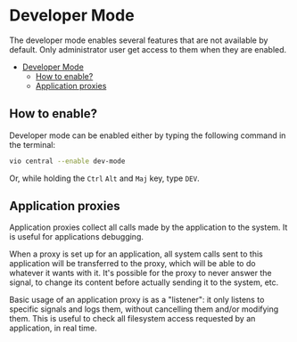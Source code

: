 # Developer Mode
The developer mode enables several features that are not
available by default. Only administrator user get access to
them when they are enabled.

- [Developer Mode](#developer-mode)
  - [How to enable?](#how-to-enable)
  - [Application proxies](#application-proxies)

## How to enable?
Developer mode can be enabled either by typing the following command
in the terminal:
```sh
vio central --enable dev-mode
```
Or, while holding the `Ctrl` `Alt` and `Maj` key, type `DEV`.

## Application proxies
Application proxies collect all calls made by the application to the system.
It is useful for applications debugging.

When a proxy is set up for an application, all system calls sent to this application
will be transferred to the proxy, which will be able to do whatever it wants with it.
It's possible for the proxy to never answer the signal, to change its content before actually sending it to the system, etc.

Basic usage of an application proxy is as a "listener": it only listens to
specific signals and logs them, without cancelling them and/or modifying them.
This is useful to check all filesystem access requested by an application, in real time.